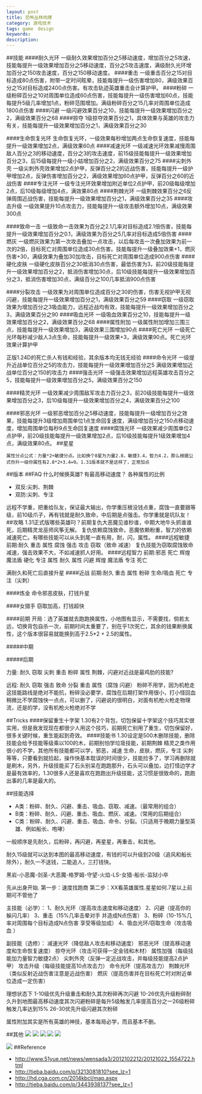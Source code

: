 ```yaml
---
layout: post
title: 恐怖丛林肉搏
category: 游戏技术
tags: game　design
keywords:
description: 
---
```

##技能
####耐久光环
一级耐久效果增加百分之5移动速度，增加百分之5攻速，技能每提升一级效果增加百分之5移动速度，百分之5攻击速度，满级耐久光环增加百分之150攻击速度，百分之150移动速度。
####重击
一级重击百分之15对目标造成80点伤害，附带一定时间眩晕，技能每提升一级伤害增加80，满级效果百分之15对目标造成2400点伤害。有攻击轨迹英雄重击会计算护甲。
####粉碎
一级粉碎百分之10对周围单位造成60点伤害，技能每提升一级伤害增加60点，技能每提升5级几率增加1点，粉碎范围增加。满级粉碎百分之15几率对周围单位造成1800点伤害
####闪避
一级闪避效果百分之10，技能每提升一级效果增加百分之2，满级效果百分之68
####掠夺
1级掠夺效果百分之1，具体效果与英雄的攻击力有关，技能每提升一级效果增加百分之1，满级效果百分之30

####生命恢复光环
生命恢复光环，一级效果每秒增加两点生命恢复速度，技能每提升一级效果增加2点，满级效果60点
####减速光环
一级减速光环效果减慢周围敌人百分之3的移动速度，百分之3的攻击速度，前15级技能每提升一级效果增加百分之3，后15级每提升一级小姑增加百分之2，满级效果百分之75
####尖刺外壳
一级尖刺外壳效果增加2点护甲，反弹百分之2的近战伤害，技能每提升一级护甲增加2点，反弹伤害增加百分之2，满级效果增加60点护甲，反弹百分之60的近战伤害
####专注光环
一级专注光环效果增加附近单位2点护甲，前20级每级增加2点，后10级每级增加4点，满效果80点
####荆棘光环
一级荆棘效果百分之6反弹周围近战伤害，技能每提升一级效果增加百分之1，满级效果百分之35
####攻击升级
一级效果提升10点攻击力，技能每提升一级攻击额外增加10点，满级效果300点

####致命一击
一级致命一击效果为百分之2.1几率对目标造成2.1倍伤害，技能每提升一级效果增加百分之0.1，满级效果为百分之5几率对目标造成5倍伤害
####燃灰
一级燃灰效果为第一次攻击叠加一点攻击，以后每攻击一次叠加效果为前一次的2倍，目标死亡对周围单位造成30点伤害。技能每提升一级叠加效果+1，燃灰伤害+30，满级效果为叠加30加攻击，目标死亡对周围单位造成900点伤害
####硬化皮肤
一级硬化皮肤百分之30抵消30点伤害，最低伤害为3，前20级技能每提升一级效果增加百分之2，抵消伤害增加30点，后10级技能每提升一级效果增加百分之3，抵消伤害增加30点，满级百分之100几率抵消900点伤害

####分裂攻击
一级效果为对周围单位造成百分之30的伤害，伤害无视护甲无视闪避，技能每提升一级效果增加百分之1，满级效果百分之59
####窃取
一级窃取效果为增加百分之3吸血能力，远程近战均有效，技能每提升一级效果增加百分之3，满级效果百分之90
####吸血光环
一级吸血效果百分之10，技能每提升一级效果增加百分之2，满级效果百分之68
####属性附加
一级属性附加增加三围三点，技能每提升一级效果增加3，满级效果三围增加90点
####死亡光环
一级死亡光环每秒减少敌人3点生命，技能每提升一级效果+3，满级效果90点。死亡光环效果计算护甲

正版1.24D的死亡杀人有钱和经验，其余版本均无钱无经验
####命令光环
一级提升近战单位百分之5的攻击力，技能每提升一级效果增加百分之5 满级效果增加近战单位百分之150的攻击力
####强击光环
一级强击效果增加远程英雄攻击百分之5，技能每提升一级效果增加百分之5，满级效果百分之150

####精灵光环
一级效果减少周围敌军攻击力百分之3，前20级技能每提升一级效果增加百分之3，后10级每提升一级效果增加百分之4，满级效果百分之100

####邪恶光环
一级邪恶增加百分之5移动速度，技能每提升一级增加百分之效果，技能每提升3级增加周围单位1点生命回复速度，满级增加百分之150点移动速度，增加周围单位每秒9点生命回复速度
####腐蚀光环
一级效果减少周围单位2点护甲，前20级技能每提升一级效果增加2点，后10级技能每提升1级效果增加4点，满级效果80点。
##星星
```
属性分点公式：力量*2+敏捷分点。比如换个8星为力量2.8，敏捷3.4，智力4.2，那么根据公式你升一级你属性有2.8*2+3.4=9。1.31版本就不是这样了，正常加点
```
##版本
##FAQ
什么时候换英雄?
有最高移动速度？
各种属性的比例
* 双反:尖刺、荆棘
* 双防:尖刺、专注

远程不学重，把重给队友，保证最大输出，你学重压根没钱点重，腐蚀一直要跟等级，前10级爪子，再有钱就是耐久致命，中后期是点强击。你学重就是坑队友！
##攻略
1.31正式版哪些英雄叼？前期复仇大恶魔见谁秒谁，中期大地牛头抓谁谁死，后期精灵龙巫师风筝无解。
复仇依赖腐蚀致命，恶魔依赖粉重，智力的依赖减速死亡。有哪些技能可以从头到尾一直有用，耐，闪，属性。
####远程敏捷
前期:耐久 重击 属性 腐蚀 强击 攻击 窃取（致命 减速）
复仇技能为窃取腐蚀致命减速，强击效果不大，不如减速抓人好用。
####远程智力
前期:邪恶 死亡 辉煌 魔法盾 硬化 专注 属性
耐久 属性 闪避 辉煌 魔法盾 专注 死亡

满耐久和死亡后直接升星
####近战
前期:耐久 重击 属性 粉碎 生命/吸血 死亡 专注（尖刺）

####炼金
命令邪恶皮肤，打钱升星

####女猎手
窃取加高，打钱超快


####前期
开局：选了英雄就去跑跑换属性，小地图有显示，不需要找，倘若太远，切换背包自杀一次，前期时间太重要了，别在乎1次死亡，其余的钱果断换属性，这个版本很容易就能换到高于2.5*2 + 2.5的属性。

#####中期

#####后期

力量: 耐久 窃取 尖刺 重击 粉碎 属性 荆棘，闪避对近战是最鸡肋的技能?

远程: 耐久 窃取 强击 致命 分裂 重击 属性（腐蚀 闪避） 粉碎不用学，因为机枪走这技能路线是绝对不能抗，粉碎没必要学，腐蚀在后期打架作用很小，打小怪回血稍微比不学腐蚀快一点点，可以删了，闪避说的很明白，对面有机枪火枪走物理流，还是的学，没有机枪火枪绝对不学

##Tricks
####保留重生十字架
1.30有2个背包，切包保留十字架这个技巧其实很实用，但是我发现现在都很少人用这个技巧，前期死亡别用了重生，切包保留好，很多关键时候，重生能起到奇效。
####技能书
1.30设定是500木删除技能，删除技能会给予技能等级乘以100的木，前期别怕学垃圾技能，前期荆棘 精灵之类作用很小的不学，其他所有技能都可以学，邪恶，减速 生命，皮肤，燃灰，专注 尖刺 等等，只要看到就捡起，操作快基本耽误的时间很少，技能捡多了，学习再删除就是刷木，另外，升级技能买了石头别呆在跑跑那升，石头可以叠加，边打怪边学才是最有效率的，1.30很多人还是喜欢在跑跑出升级技能，这习惯是很致命的，跑跑出事的几率是最大的。

##技能选择
* A类：粉碎、耐久、闪避、重击、吸血、窃取、减速。（最常用的组合）
* B类：粉碎、耐久、闪避、重击、吸血、燃灰、减速。（常用的后期组合）
* C类：粉碎、耐久、闪避、重击、吸血、命令、分裂。（只适用于晚期力量型英雄、例如船长、咆哮）

一般顺序是先耐久，后粉碎，再闪避，再星星，再重击，和其他。

耐久15级就可以达到本图的最高移动速度，有钱的可以升级到20级（追风和船长除外），耐久一不送钱，二能追人，三打钱快。


黑岩-小恶魔-剑圣-大恶魔-格罗姆-守望-火焰-LS-女猎-船长-监狱小卒

先从出身开始. 第一步：速度找跑商 第二步：XX看英雄属性.星星如何.7星以上前期可不管他了

主技能（必学）：
1、耐久光环（提高攻击速度和移动速度）
2、闪避（提高你的躲闪几率）
3、重击（15%几率击晕对手 并造成N点伤害）
3、粉碎（10-15%几率对周围每个目标造成N点伤害 享受等级加成）
4、吸血光环/窃取生命（攻击吸血 ）

副技能（选修）：
减速光环（降低敌人攻击和移动速度）
邪恶光环（提高移动速度和生命恢复速度）
掠夺光环（攻击可获得一定金钱和木材）
属性加强（每级技能加力量智力敏捷2点）
尖刺外壳（反弹一定近战攻击，并每级技能提高2点护甲）
攻击升级（每级技能提高10点攻击力）
命令光环（提高攻击力）
荆棘光环（类似反射近战伤害注意是近战伤害）
燃灰（提高伤害并在目标死亡时对附近单位造成一定伤害）

理想状态下
1-10级优先升级重击和耐久其次粉碎再次闪避
10-26优先升级粉碎耐久升到地图最高移动速度其次闪避粉碎是每升5级触发几率提高百分之一26级粉碎触发几率达到15%
26-30优先升级闪避其次粉碎

属性附加其实是所有英雄的神技，基本每局必学，而且基本不删。

##其他
![](/Resources/恐怖丛林肉搏_1.jpg)
![](/Resources/恐怖丛林肉搏_2.jpg)
![](/Resources/恐怖丛林肉搏_3.jpg)
![](/Resources/恐怖丛林肉搏_4.jpg)
![](/Resources/恐怖丛林肉搏_5.jpg)

![](/Resources/恐怖丛林肉搏_6.bmp)
##Reference
* <http://www.51yue.net/news/wensada3/2012102212/20121022_1554722.html>
* <http://tieba.baidu.com/p/3213081810?see_lz=1>
* <http://hd.cga.com.cn/2014kbcl/map.aspx>
* <http://tieba.baidu.com/p/3443938137?see_lz=1>